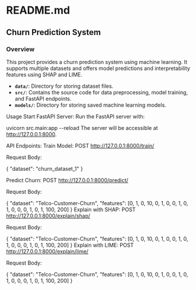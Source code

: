 # README.md

## Churn Prediction System

### Overview

This project provides a churn prediction system using machine learning. It supports multiple datasets and offers model predictions and interpretability features using SHAP and LIME.


- **`data/`**: Directory for storing dataset files.
- **`src/`**: Contains the source code for data preprocessing, model training, and FastAPI endpoints.
- **`models/`**: Directory for storing saved machine learning models.

Usage
Start FastAPI Server:
Run the FastAPI server with:

uvicorn src.main:app --reload
The server will be accessible at http://127.0.0.1:8000.

API Endpoints:
Train Model:
POST http://127.0.0.1:8000/train/

Request Body:


{
  "dataset": "churn_dataset_1"
}

Predict Churn:
POST http://127.0.0.1:8000/predict/

Request Body:


{
  "dataset": "Telco-Customer-Churn",
  "features": [0, 1, 0, 10, 0, 1, 0, 0, 1, 0, 1, 0, 0, 0, 1, 0, 1, 100, 200]
}
Explain with SHAP:
POST http://127.0.0.1:8000/explain/shap/

Request Body:

{
  "dataset": "Telco-Customer-Churn",
  "features": [0, 1, 0, 10, 0, 1, 0, 0, 1, 0, 1, 0, 0, 0, 1, 0, 1, 100, 200]
}
Explain with LIME:
POST http://127.0.0.1:8000/explain/lime/

Request Body:


{
  "dataset": "Telco-Customer-Churn",
  "features": [0, 1, 0, 10, 0, 1, 0, 0, 1, 0, 1, 0, 0, 0, 1, 0, 1, 100, 200]
}
